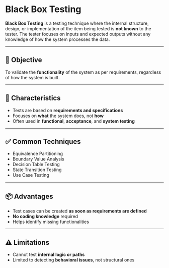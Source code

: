# Black Box Testing

**Black Box Testing** is a testing technique where the internal structure, design, or implementation of the item being tested is **not known** to the tester. The tester focuses on inputs and expected outputs without any knowledge of how the system processes the data.

---

## 🎯 Objective

To validate the **functionality** of the system as per requirements, regardless of how the system is built.

---

## 🧪 Characteristics

- Tests are based on **requirements and specifications**
- Focuses on **what** the system does, not **how**
- Often used in **functional**, **acceptance**, and **system testing**

---

## ✅ Common Techniques

- Equivalence Partitioning
- Boundary Value Analysis
- Decision Table Testing
- State Transition Testing
- Use Case Testing

---

## 📦 Advantages

- Test cases can be created **as soon as requirements are defined**
- **No coding knowledge** required
- Helps identify missing functionalities

---

## ⚠️ Limitations

- Cannot test **internal logic or paths**
- Limited to detecting **behavioral issues**, not structural ones